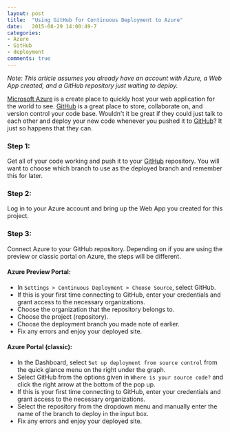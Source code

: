```yaml
---
layout: post
title:  "Using GitHub for Continuous Deployment to Azure"
date:   2015-08-29 14:00:49-7
categories:
- Azure
- GitHub
- deployment
comments: true
---
```


*Note: This article assumes you already have an account with Azure, a Web App created, and a GitHub repository just waiting to deploy.*

[Microsoft Azure][azure] is a create place to quickly host your web application for the world to see. [GitHub][gh] is a great place to store, collaborate on, and version control your code base. Wouldn't it be great if they could just talk to each other and deploy your new code whenever you pushed it to [GitHub][gh]? It just so happens that they can.

### Step 1:  
Get all of your code working and push it to your [GitHub][gh] repository. You will want to choose which branch to use as the deployed branch and remember this for later.

### Step 2:  
Log in to your Azure account and bring up the Web App you created for this project.

### Step 3:  
Connect Azure to your GitHub repository. Depending on if you are using the preview or classic portal on Azure, the steps will be different.

#### Azure Preview Portal:  
+ In `Settings > Continuous Deployment > Choose Source`, select GitHub.
+ If this is your first time connecting to GitHub, enter your credentials and grant access to the necessary organizations.
+ Choose the organization that the repository belongs to.
+ Choose the project (repository).
+ Choose the deployment branch you made note of earlier.
+ Fix any errors and enjoy your deployed site.

#### Azure Portal (classic):  
+ In the Dashboard, select `Set up deployment from source control` from the quick glance menu on the right under the graph.
+ Select GitHub from the options given in `Where is your source code?`  and click the right arrow at the bottom of the pop up.
+ If this is your first time connecting to GitHub, enter your credentials and grant access to the necessary organizations.
+ Select the repository from the dropdown menu and manually enter the name of the branch to deploy in the input box.
+ Fix any errors and enjoy your deployed site.


[azure]: http://azure.microsoft.com
[gh]: http://www.github.com